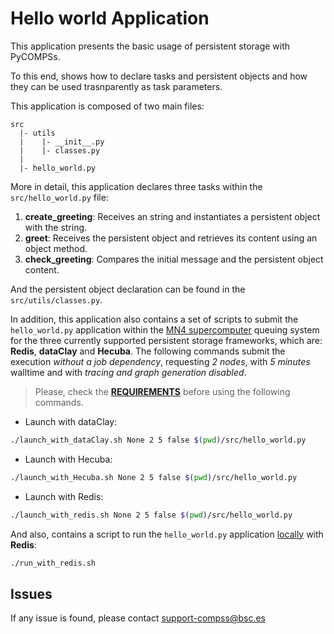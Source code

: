 # Hello world Application

This application presents the basic usage of persistent storage with PyCOMPSs.

To this end, shows how to declare tasks and persistent objects and how
they can be used trasnparently as task parameters.

This application is composed of two main files:

```
src
  |- utils
  |    |- __init__.py
  |    |- classes.py
  |
  |- hello_world.py
```

More in detail, this application declares three tasks within the
```src/hello_world.py``` file:

1. **create_greeting**: Receives an string and instantiates a persistent object
with the string.
2. **greet**: Receives the persistent object and retrieves its content using an
object method.
3. **check_greeting**: Compares the initial message and the persistent object
content.

And the persistent object declaration can be found in the ```src/utils/classes.py```.

In addition, this application also contains a set of scripts to submit the
```hello_world.py``` application within the <ins>MN4 supercomputer</ins>
queuing system for the three currently supported persistent storage frameworks,
which are: **Redis**, **dataClay** and **Hecuba**.
The following commands submit the execution *without a job dependency*,
requesting *2 nodes*, with *5 minutes* walltime and with *tracing and graph
generation disabled*.

> Please, check the **[REQUIREMENTS](../README.md)** before using the following commands.

* Launch with dataClay:
```bash
./launch_with_dataClay.sh None 2 5 false $(pwd)/src/hello_world.py
```

* Launch with Hecuba:
```bash
./launch_with_Hecuba.sh None 2 5 false $(pwd)/src/hello_world.py
```
* Launch with Redis:
```bash
./launch_with_redis.sh None 2 5 false $(pwd)/src/hello_world.py
```

And also, contains a script to run the ```hello_world.py``` application
<ins>locally</ins> with **Redis**:

```bash
./run_with_redis.sh
```

## Issues

If any issue is found, please contact <support-compss@bsc.es>
